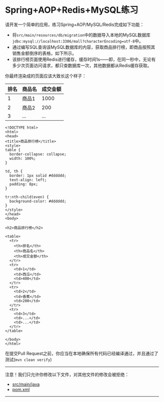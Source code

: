 # Spring+AOP+Redis+MySQL练习

请开发一个简单的应用，练习Spring+AOP/MySQL/Redis完成如下功能：

- 将`src/main/resources/db/migration`中的数据导入本地的MySQL数据库`jdbc:mysql://localhost:3306/mall?characterEncoding=utf-8`中。
- 通过编写SQL查询该MySQL数据库的内容，获取商品排行榜，即商品按照其销售金额倒序的表格，如下所示。
- 该排行榜页面使用Redis进行缓存，缓存时间1s——即，在同一秒中，无论有多少次页面访问请求，都只查数据库一次，其他数据都从Redis缓存获取。

你最终渲染成的页面应该大致长这个样子：

| 排名 | 商品名 | 成交金额 |
|------|--------|----------|
| 1    | 商品1  | 1000     |
| 2    | 商品2  | 200      |
| 3    | ...    | ...      |



```
<!DOCTYPE html>
<html>
<head>
<title>商品排行榜</title>
<style>
table {
  border-collapse: collapse;
  width: 100%;
}

td, th {
  border: 1px solid #dddddd;
  text-align: left;
  padding: 8px;
}

tr:nth-child(even) {
  background-color: #dddddd;
}
</style>
</head>
<body>

<h2>商品排行榜</h2>

<table>
  <tr>
    <th>排名</th>
    <th>商品名</th>
    <th>成交金额</th>
  </tr>
  <tr>
    <td>1</td>
    <td>西瓜</td>
    <td>400</td>
  </tr>
  <tr>
    <td>2</td>
    <td>香蕉</td>
    <td>200</td>
  </tr>
  <tr>
    <td>3</td>
    <td>...</td>
    <td>...</td>
  </tr>
</table>

</body>
</html>
```

在提交Pull Request之前，你应当在本地确保所有代码已经编译通过，并且通过了测试(`mvn clean verify`)

-----
注意！我们只允许你修改以下文件，对其他文件的修改会被拒绝：
- [src/main/java](https://github.com/hcsp/spring-aop-redis-mysql/blob/master/src/main/java)
- [pom.xml](https://github.com/hcsp/spring-aop-redis-mysql/blob/master/pom.xml)
-----

